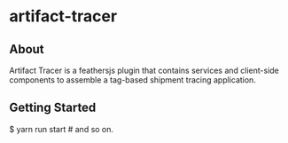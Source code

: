 # artifact-tracer

## About

Artifact Tracer is a feathersjs plugin that contains services and client-side components to assemble a tag-based shipment tracing application.

## Getting Started

$ yarn run start  # and so on.
